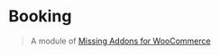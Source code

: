 # Booking

> A module of [Missing Addons for WooCommerce](https://github.com/springdevs/wc-essential-addons)
